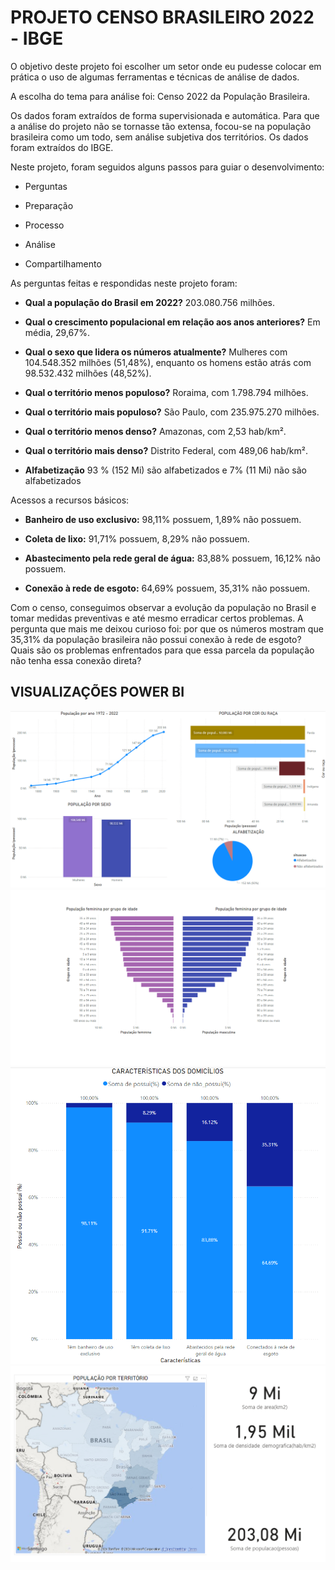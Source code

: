 # PROJETO CENSO BRASILEIRO 2022 - IBGE

O objetivo deste projeto foi escolher um setor onde eu pudesse colocar em prática o uso de algumas ferramentas e técnicas de análise de dados.

A escolha do tema para análise foi: Censo 2022 da População Brasileira.

Os dados foram extraídos de forma supervisionada e automática. Para que a análise do projeto não se tornasse tão extensa, focou-se na população brasileira como um todo, sem análise subjetiva dos territórios. Os dados foram extraídos do IBGE.

Neste projeto, foram seguidos alguns passos para guiar o desenvolvimento:

- Perguntas

- Preparação

- Processo

- Análise

- Compartilhamento

As perguntas feitas e respondidas neste projeto foram:

- **Qual a população do Brasil em 2022?** 203.080.756 milhões.

- **Qual o crescimento populacional em relação aos anos anteriores?** Em média, 29,67%.

- **Qual o sexo que lidera os números atualmente?** Mulheres com 104.548.352 milhões (51,48%), enquanto os homens estão atrás com 98.532.432 milhões (48,52%).

- **Qual o território menos populoso?** Roraima, com 1.798.794 milhões.

- **Qual o território mais populoso?** São Paulo, com 235.975.270 milhões.

- **Qual o território menos denso?** Amazonas, com 2,53 hab/km².

- **Qual o território mais denso?** Distrito Federal, com 489,06 hab/km².

- **Alfabetização** 93 % (152 Mi) são alfabetizados e 7% (11 Mi) não são alfabetizados

Acessos a recursos básicos:

- **Banheiro de uso exclusivo:** 98,11% possuem, 1,89% não possuem.

- **Coleta de lixo:** 91,71% possuem, 8,29% não possuem.

- **Abastecimento pela rede geral de água:** 83,88% possuem, 16,12% não possuem.

- **Conexão à rede de esgoto:** 64,69% possuem, 35,31% não possuem.

Com o censo, conseguimos observar a evolução da população no Brasil e tomar medidas preventivas e até mesmo erradicar certos problemas. A pergunta que mais me deixou curioso foi: por que os números mostram que 35,31% da população brasileira não possui conexão à rede de esgoto? Quais são os problemas enfrentados para que essa parcela da população não tenha essa conexão direta?

## VISUALIZAÇÕES POWER BI
![alt text](img/image.png)
![alt text](img/image-1.png)
![alt text](img/image-2.png)
![alt text](img/image-3.png)
